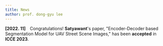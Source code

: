 ```yaml
---
title: News
author: prof. dong-gyu lee
---
```

**[2022. 11]** Congratulations! **Satyawant**'s paper, "Encoder-Decoder based Segmentation Model for UAV Street Scene Images," has been **accepted** in **ICCE 2023**.
